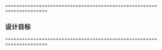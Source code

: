 =====================================================================
## 设计目标

=====================================================================
